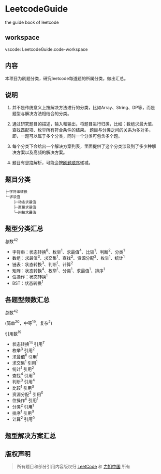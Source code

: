 # LeetcodeGuide

the guide book of leetcode

## workspace

vscode: LeetcodeGuide.code-workspace

## 内容

本项目为刷题分类，研究leetcode每道题的所属分类，做出汇总。

## 说明

1. 并不是传统意义上按解决方法进行的分类，比如Array、String、DP等，而是题型与解决方法相结合的分类。

2. 通过研究题目的描述，输入和输出，将题目进行归类，比如：数组求最大值、查找匹配项、枚举所有符合条件的结果。
题目与分类之间的关系为多对多，即，一题可以属于多个分类，同时一个分类可包含多个题。

3. 每个分类下会给出一个解决方案列表，里面提供了这个分类涉及到了多少种解决方案以及高频的解决方案。

4. 题目有思路解析，可能会按[刷题顺序]递减。

## 题目分类

``` text
├─字符串转换
└─求最值
    ├─动态求最值
    ├─直接求最值
    └─间接求最值
```

## 题型分类汇总

总数$^{42}$

+ 字符串：状态转换$^6$、枚举$^1$、求最值$^4$、比较$^1$、判断$^2$、分类$^1$
+ 数组：求最值$^3$、求交集$^1$、查找$^2$、资源分配$^2$、枚举$^1$、统计$^1$
+ 链表：状态转换$^3$、判断$^1$、计算$^2$
+ 矩阵：状态转换$^4$、枚举$^1$、分类$^1$、求最值$^1$、排序$^1$
+ 位操作：状态转换$^1$
+ BST：状态转换$^1$

## 各题型频数汇总

总数$^{42}$

(简单$^{20}$，中等$^{19}$，复杂$^{2}$)

引用数$^{19}$

+ 状态转换$^{14}$ 引用$^7$
+ 枚举$^3$ 引用$^2$
+ 求最值$^8$ 引用$^1$
+ 求交集$^1$ 引用$^1$
+ 统计$^1$ 引用$^2$
+ 查找$^4$ 引用$^0$
+ 判断$^3$ 引用$^4$
+ 比较$^1$ 引用$^0$
+ 资源分配$^2$ 引用$^0$
+ 位操作$^0$ 引用$^1$
+ 分类$^2$ 引用$^1$
+ 排序$^1$ 引用$^0$
+ 计算$^2$ 引用$^0$

## 题型解决方案汇总

<!-- 路径 -->
[刷题顺序]:题目顺序.md

## 版权声明

> 所有题目和部分引用内容版权归 [LeetCode](https://leetcode.com/) 和 [力扣中国](https://leetcode-cn.com/) 所有

